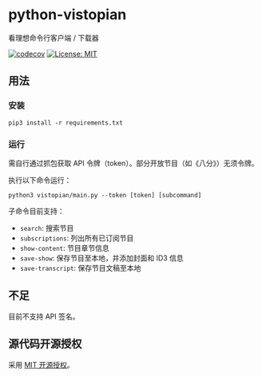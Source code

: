 # python-vistopian

看理想命令行客户端 / 下载器

[![codecov](https://codecov.io/gh/chazeon/python-vistopia/graph/badge.svg?token=UESNMCBB87)](https://codecov.io/gh/chazeon/python-vistopia)
[![License: MIT](https://img.shields.io/badge/License-MIT-yellow.svg)](https://opensource.org/licenses/MIT)

## 用法

### 安装

```
pip3 install -r requirements.txt
```

### 运行

需自行通过抓包获取 API 令牌（token）。部分开放节目（如《八分》）无须令牌。

执行以下命令运行：
```
python3 vistopian/main.py --token [token] [subcommand]
```

子命令目前支持：
- `search`: 搜索节目
- `subscriptions`: 列出所有已订阅节目
- `show-content`: 节目章节信息
- `save-show`: 保存节目至本地，并添加封面和 ID3 信息
- `save-transcript`: 保存节目文稿至本地

## 不足

目前不支持 API 签名。

## 源代码开源授权

采用 [MIT 开源授权](./LICENCE)。
